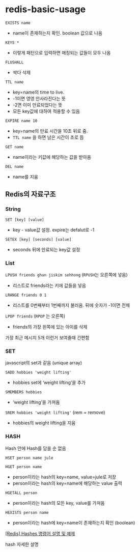 # redis-basic-usage

`EXISTS name`

- name이 존재하는지 확인. boolean 값으로 나옴

`KEYS *` 

- 이렇게 패턴으로 입력하면 매칭되는 값들이 모두 나옴

`FLUSHALL`

- 싹다 삭제

`TTL name`

- key=name의 time to live.
- -1이면 영영 안사라진다는 뜻
- -2면 이미 만료되었다는 뜻
- 모든 key값에 대하여 적용할 수 있음

`EXPIRE name 10`

- key=name의 만료 시간을 10초 뒤로 줌.
- `TTL name` 을 하면 남은 시간이 초로 뜸

`GET name` 

- name이라는 키값에 해당하는 값을 받아옴

`DEL name` 

- name를 지움

## Redis의 자료구조

### String

`SET [key] [value]`

- key - value값 설정. expire는 defalut로 -1

`SETEX [key] [seconds] [value]`

- seconds 뒤에 만료되는 key값 설정

### List

`LPUSH friends ghan jiskim sehhong` (`RPUSH`는 오른쪽에 넣음)

- 리스트로 friends라는 키에 값들을 넣음

`LRANGE friends 0 1` 

- 리스트를 0번째부터 1번째까지 불러옴. 뒤에 숫자가 -1이면 전체

`LPOP friends` (`RPOP` 는 오른쪽)

- friends의 가장 왼쪽에 있는 아이를 삭제

가장 최근 메시지 5개 이런거 보여줄때 긴편함

### SET

javascript의 set과 같음 (unique array)

`SADD hobbies 'weight lifting'`  

- hobbies set에 ‘weight lifting’을 추가

`SMEMBERS hobbies` 

- ‘weight lifting’을 가져옴

`SREM hobbies 'weight lifting'` (rem = remove)

- hobbies의 weight lifting을 지움

### HASH

Hash 안에 Hash를 담을 순 없음

`HSET person name jule`

`HGET person name`

- person이라는 hash의 key=name, value=jule로 저장
- person이라는 hash의 key=name에 해당하는 value 출력

`HGETALL person` 

- person이라는 hash의 모든 key, value를 가져옴

`HEXISTS person name` 

- person이라는 hash에 key=name이 존재하는지 확인 (boolean)

[[Redis] Hashes 명령어 설명 및 예제](https://realmojo.tistory.com/172)

hash 자세한 설명
